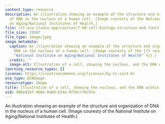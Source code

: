 ```yaml
---
content_type: resource
description: An illustration showing an example of the structure and organization
  of DNA in the nucleus of a human cell. (Image couresty of the National Institute
  on Aging/National Institutes of Health.)
file: /ol-ocw-studio-app/courses/7-60-cell-biology-structure-and-functions-of-the-nucleus-spring-2010/986e41bf468e0ab9b24a0f54ccf6c97a_7-60s10-th.jpg
file_size: 13597
file_type: image/jpeg
image_metadata:
  caption: An illustration showing an example of the structure and organization of
    DNA in the nucleus of a human cell. (Image couresty of the {{% resource_link "c9bb9396-2917-4cf3-9568-179b67448df8"
    "National Institute on Aging/National Institutes of Health" %}}.)
  credit: ''
  image-alt: Illustration of a cell, showing the nucleus, and the DNA within the nucleus.
learning_resource_types: []
license: https://creativecommons.org/licenses/by-nc-sa/4.0/
ocw_type: OCWImage
resourcetype: Image
title: Illustration of a cell, showing the nucleus, and the DNA within the nucleus
uid: 986e41bf-468e-0ab9-b24a-0f54ccf6c97a
---
```

An illustration showing an example of the structure and organization of DNA in the nucleus of a human cell. (Image couresty of the National Institute on Aging/National Institutes of Health.)